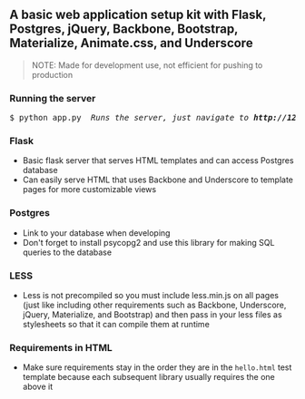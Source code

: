A basic web application setup kit with Flask, Postgres, jQuery,  Backbone, Bootstrap, Materialize, Animate.css, and Underscore
----------------------------------------------------------------------------------------------------

> NOTE: Made for development use, not efficient for pushing to production

### Running the server
<pre>$ python app.py  <em>Runs the server, just navigate to <strong>http://127.0.0.1:5000</strong></em></pre>

### Flask
- Basic flask server that serves HTML templates and can access Postgres database
- Can easily serve HTML that uses Backbone and Underscore to template pages for more customizable views

### Postgres
- Link to your database when developing
- Don't forget to install psycopg2 and use this library for making SQL queries to the database

### LESS
- Less is not precompiled so you must include less.min.js on all pages (just like including other requirements such as Backbone, Underscore, jQuery, Materialize, and Bootstrap) and then pass in your less files as stylesheets so that it can compile them at runtime

### Requirements in HTML
- Make sure requirements stay in the order they are in the `hello.html` test template because each subsequent library usually requires the one above it
